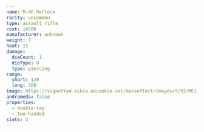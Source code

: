 ```yaml
---
name: M-96 Mattock
rarity: uncommon
type: assault_rifle
cost: 14500
manufacturer: unknown
weight: 7
heat: 15
damage:
  dieCount: 1
  dieType: 8
  type: piercing
range:
  short: 120
  long: 360
image: https://vignette4.wikia.nocookie.net/masseffect/images/9/93/ME3_Mattock_Assault_Rifle.png/revision/latest?cb=20120317182842
andromeda: false
properties:
  - double-tap
  - two-handed
slots: 2
---
```

